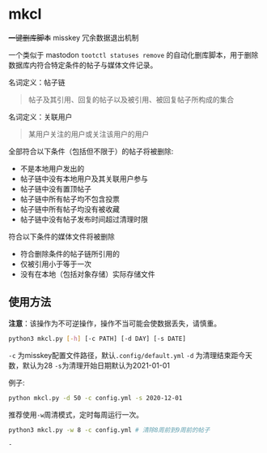 # mkcl

~~一键删库脚本~~ misskey 冗余数据退出机制

一个类似于 mastodon `tootctl statuses remove` 的自动化删库脚本，用于删除数据库内符合特定条件的帖子与媒体文件记录。

名词定义：帖子链

> 帖子及其引用、回复的帖子以及被引用、被回复帖子所构成的集合

名词定义：关联用户

> 某用户关注的用户或关注该用户的用户

全部符合以下条件（包括但不限于）的帖子将被删除:

* 不是本地用户发出的
* 帖子链中没有本地用户及其关联用户参与
* 帖子链中没有置顶帖子
* 帖子链中所有帖子均不包含投票
* 帖子链中所有帖子均没有被收藏
* 帖子链中没有帖子发布时间超过清理时限

符合以下条件的媒体文件将被删除

* 符合删除条件的帖子链所引用的
* 仅被引用小于等于一次
* 没有在本地（包括对象存储）实际存储文件

## 使用方法

**注意**：该操作为不可逆操作，操作不当可能会使数据丢失，请慎重。

``` bash
python3 mkcl.py [-h] [-c PATH] [-d DAY] [-s DATE]
```

`-c` 为misskey配置文件路径，默认`.config/default.yml` `-d` 为清理结束距今天数，默认为28 `-s`为清理开始日期默认为2021-01-01

例子:

``` bash
python mkcl.py -d 50 -c config.yml -s 2020-12-01
```

推荐使用`-w`周清模式，定时每周运行一次。

```bash
python3 mkcl.py -w 8 -c config.yml # 清除8周前到9周前的帖子  
```

`-`
